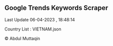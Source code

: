 

## Google Trends Keywords Scraper 
 
Last Update 06-04-2023 , 18:48:14

Country List :
VIETNAM.json



© Abdul Muttaqin 
